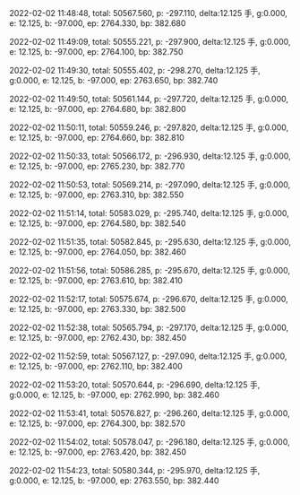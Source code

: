2022-02-02 11:48:48, total: 50567.560, p: -297.110, delta:12.125 手, g:0.000, e: 12.125, b: -97.000, ep: 2764.330, bp: 382.680

2022-02-02 11:49:09, total: 50555.221, p: -297.900, delta:12.125 手, g:0.000, e: 12.125, b: -97.000, ep: 2764.100, bp: 382.750

2022-02-02 11:49:30, total: 50555.402, p: -298.270, delta:12.125 手, g:0.000, e: 12.125, b: -97.000, ep: 2763.650, bp: 382.740

2022-02-02 11:49:50, total: 50561.144, p: -297.720, delta:12.125 手, g:0.000, e: 12.125, b: -97.000, ep: 2764.680, bp: 382.800

2022-02-02 11:50:11, total: 50559.246, p: -297.820, delta:12.125 手, g:0.000, e: 12.125, b: -97.000, ep: 2764.660, bp: 382.810

2022-02-02 11:50:33, total: 50566.172, p: -296.930, delta:12.125 手, g:0.000, e: 12.125, b: -97.000, ep: 2765.230, bp: 382.770

2022-02-02 11:50:53, total: 50569.214, p: -297.090, delta:12.125 手, g:0.000, e: 12.125, b: -97.000, ep: 2763.310, bp: 382.550

2022-02-02 11:51:14, total: 50583.029, p: -295.740, delta:12.125 手, g:0.000, e: 12.125, b: -97.000, ep: 2764.580, bp: 382.540

2022-02-02 11:51:35, total: 50582.845, p: -295.630, delta:12.125 手, g:0.000, e: 12.125, b: -97.000, ep: 2764.050, bp: 382.460

2022-02-02 11:51:56, total: 50586.285, p: -295.670, delta:12.125 手, g:0.000, e: 12.125, b: -97.000, ep: 2763.610, bp: 382.410

2022-02-02 11:52:17, total: 50575.674, p: -296.670, delta:12.125 手, g:0.000, e: 12.125, b: -97.000, ep: 2763.330, bp: 382.500

2022-02-02 11:52:38, total: 50565.794, p: -297.170, delta:12.125 手, g:0.000, e: 12.125, b: -97.000, ep: 2762.430, bp: 382.450

2022-02-02 11:52:59, total: 50567.127, p: -297.090, delta:12.125 手, g:0.000, e: 12.125, b: -97.000, ep: 2762.110, bp: 382.400

2022-02-02 11:53:20, total: 50570.644, p: -296.690, delta:12.125 手, g:0.000, e: 12.125, b: -97.000, ep: 2762.990, bp: 382.460

2022-02-02 11:53:41, total: 50576.827, p: -296.260, delta:12.125 手, g:0.000, e: 12.125, b: -97.000, ep: 2764.300, bp: 382.570

2022-02-02 11:54:02, total: 50578.047, p: -296.180, delta:12.125 手, g:0.000, e: 12.125, b: -97.000, ep: 2763.420, bp: 382.450

2022-02-02 11:54:23, total: 50580.344, p: -295.970, delta:12.125 手, g:0.000, e: 12.125, b: -97.000, ep: 2763.550, bp: 382.440